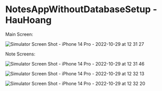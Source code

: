 # NotesAppWithoutDatabaseSetup - HauHoang

Main Screen:

![Simulator Screen Shot - iPhone 14 Pro - 2022-10-29 at 12 31 27](https://user-images.githubusercontent.com/47836951/198849553-b28698bd-a278-4ea6-a5dd-9ddfdc6646fb.png)

Note Screens:

![Simulator Screen Shot - iPhone 14 Pro - 2022-10-29 at 12 31 46](https://user-images.githubusercontent.com/47836951/198849561-e194cee3-455c-434e-ac4f-ca0d9e65ea9d.png)

![Simulator Screen Shot - iPhone 14 Pro - 2022-10-29 at 12 32 13](https://user-images.githubusercontent.com/47836951/198849565-2c38ccb7-91bc-495c-983b-33fb18540281.png)

![Simulator Screen Shot - iPhone 14 Pro - 2022-10-29 at 12 32 20](https://user-images.githubusercontent.com/47836951/198849567-1d6e876c-d97b-4d29-9a1c-afa30e93182f.png)
